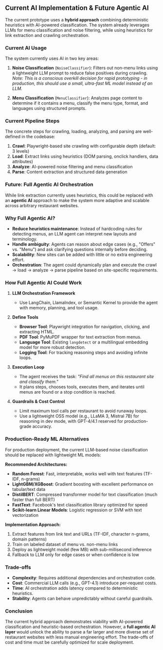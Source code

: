 ## Current AI Implementation & Future Agentic AI

The current prototype uses a **hybrid approach** combining deterministic heuristics with AI-powered classification. The system already leverages LLMs for menu classification and noise filtering, while using heuristics for link extraction and crawling orchestration.

### Current AI Usage
The system currently uses AI in two key areas:

1. **Noise Classification** (`NoiseClassifier`): Filters out non-menu links using a lightweight LLM prompt to reduce false positives during crawling. *Note: This is a conscious overkill decision for rapid prototyping - in production, this should use a small, ultra-fast ML model instead of an LLM.*

2. **Menu Classification** (`MenuClassifier`): Analyzes page content to determine if it contains a menu, classify the menu type, format, and languages using structured prompts.

### Current Pipeline Steps
The concrete steps for crawling, loading, analyzing, and parsing are well-defined in the codebase:

1. **Crawl**: Playwright-based site crawling with configurable depth (default: 3 levels)
2. **Load**: Extract links using heuristics (DOM parsing, onclick handlers, data attributes)
3. **Analyze**: AI-powered noise filtering and menu classification
4. **Parse**: Content extraction and structured data generation

### Future: Full Agentic AI Orchestration
While link extraction currently uses heuristics, this could be replaced with an **agentic AI** approach to make the system more adaptive and scalable across arbitrary restaurant websites.

### Why Full Agentic AI?
- **Reduce heuristics maintenance**: Instead of hardcoding rules for detecting menus, an LLM agent can interpret new layouts and terminology.
- **Handle ambiguity**: Agents can reason about edge cases (e.g., "Offers" vs. "Menu") and ask clarifying questions internally before deciding.
- **Scalability**: New sites can be added with little or no extra engineering effort.
- **Orchestration**: The agent could dynamically plan and execute the crawl → load → analyze → parse pipeline based on site-specific requirements.

### How Full Agentic AI Could Work
1. **LLM Orchestration Framework**  
   - Use LangChain, LlamaIndex, or Semantic Kernel to provide the agent with memory, planning, and tool usage.
   
2. **Define Tools**  
   - **Browser Tool**: Playwright integration for navigation, clicking, and extracting HTML.  
   - **PDF Tool**: PyMuPDF wrapper for text extraction from menus.  
   - **Language Tool**: Existing `langdetect` or a multilingual embedding model for more robust detection.  
   - **Logging Tool**: For tracking reasoning steps and avoiding infinite loops.

3. **Execution Loop**  
   - The agent receives the task: *"Find all menus on this restaurant site and classify them."*  
   - It plans steps, chooses tools, executes them, and iterates until menus are found or a stop condition is reached.

4. **Guardrails & Cost Control**  
   - Limit maximum tool calls per restaurant to avoid runaway loops.  
   - Use a lightweight OSS model (e.g., LLaMA 3, Mistral 7B) for reasoning in dev mode, with GPT-4/4.1 reserved for production-grade accuracy.

### Production-Ready ML Alternatives
For production deployment, the current LLM-based noise classification should be replaced with lightweight ML models:

**Recommended Architectures:**
- **Random Forest**: Fast, interpretable, works well with text features (TF-IDF, n-grams)
- **LightGBM/XGBoost**: Gradient boosting with excellent performance on tabular/text data
- **DistilBERT**: Compressed transformer model for text classification (much faster than full BERT)
- **FastText**: Facebook's text classification library optimized for speed
- **Scikit-learn Linear Models**: Logistic regression or SVM with text vectorization

**Implementation Approach:**
1. Extract features from link text and URLs (TF-IDF, character n-grams, domain patterns)
2. Train on labeled dataset of menu vs. non-menu links
3. Deploy as lightweight model (few MB) with sub-millisecond inference
4. Fallback to LLM only for edge cases or when confidence is low

### Trade-offs
- **Complexity**: Requires additional dependencies and orchestration code.  
- **Cost**: Commercial LLM calls (e.g., GPT-4.1) introduce per-request costs.  
- **Time**: AI orchestration adds latency compared to deterministic heuristics.
- **Stability**: Agents can behave unpredictably without careful guardrails.  

### Conclusion
The current hybrid approach demonstrates viability with AI-powered classification and heuristic-based orchestration. However, a **full agentic AI layer** would unlock the ability to parse a far larger and more diverse set of restaurant websites with less manual engineering effort. The trade-offs of cost and time must be carefully optimized for scale deployment.

